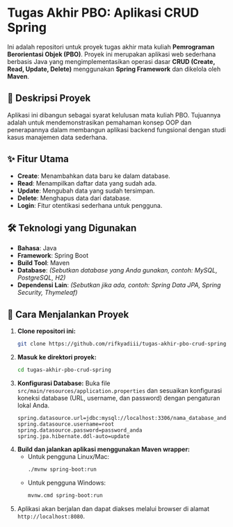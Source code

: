 # Tugas Akhir PBO: Aplikasi CRUD Spring

Ini adalah repositori untuk proyek tugas akhir mata kuliah **Pemrograman Berorientasi Objek (PBO)**. Proyek ini merupakan aplikasi web sederhana berbasis Java yang mengimplementasikan operasi dasar **CRUD (Create, Read, Update, Delete)** menggunakan **Spring Framework** dan dikelola oleh **Maven**.

## 📝 Deskripsi Proyek

Aplikasi ini dibangun sebagai syarat kelulusan mata kuliah PBO. Tujuannya adalah untuk mendemonstrasikan pemahaman konsep OOP dan penerapannya dalam membangun aplikasi backend fungsional dengan studi kasus manajemen data sederhana.

## ✨ Fitur Utama

  * **Create**: Menambahkan data baru ke dalam database.
  * **Read**: Menampilkan daftar data yang sudah ada.
  * **Update**: Mengubah data yang sudah tersimpan.
  * **Delete**: Menghapus data dari database.
  * **Login**: Fitur otentikasi sederhana untuk pengguna.

## 🛠️ Teknologi yang Digunakan

  * **Bahasa**: Java
  * **Framework**: Spring Boot
  * **Build Tool**: Maven
  * **Database**: *(Sebutkan database yang Anda gunakan, contoh: MySQL, PostgreSQL, H2)*
  * **Dependensi Lain**: *(Sebutkan jika ada, contoh: Spring Data JPA, Spring Security, Thymeleaf)*

## 🚀 Cara Menjalankan Proyek

1.  **Clone repositori ini:**
    ```bash
    git clone https://github.com/rifkyadiii/tugas-akhir-pbo-crud-spring.git
    ```
2.  **Masuk ke direktori proyek:**
    ```bash
    cd tugas-akhir-pbo-crud-spring
    ```
3.  **Konfigurasi Database:**
    Buka file `src/main/resources/application.properties` dan sesuaikan konfigurasi koneksi database (URL, username, dan password) dengan pengaturan lokal Anda.
    ```properties
    spring.datasource.url=jdbc:mysql://localhost:3306/nama_database_anda
    spring.datasource.username=root
    spring.datasource.password=password_anda
    spring.jpa.hibernate.ddl-auto=update
    ```
4.  **Build dan jalankan aplikasi menggunakan Maven wrapper:**
      * Untuk pengguna Linux/Mac:
        ```bash
        ./mvnw spring-boot:run
        ```
      * Untuk pengguna Windows:
        ```bash
        mvnw.cmd spring-boot:run
        ```
5.  Aplikasi akan berjalan dan dapat diakses melalui browser di alamat `http://localhost:8080`.
